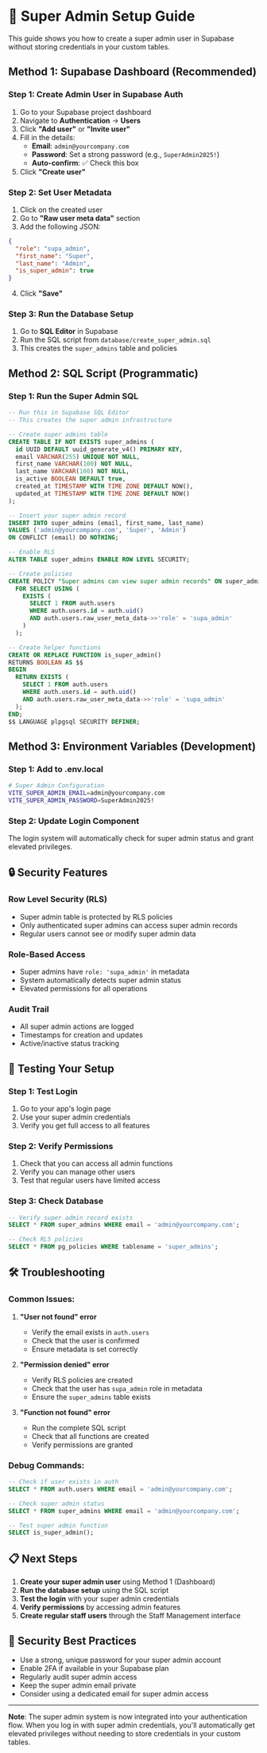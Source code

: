 # 🔐 Super Admin Setup Guide

This guide shows you how to create a super admin user in Supabase without storing credentials in your custom tables.

## **Method 1: Supabase Dashboard (Recommended)**

### **Step 1: Create Admin User in Supabase Auth**
1. Go to your Supabase project dashboard
2. Navigate to **Authentication** → **Users**
3. Click **"Add user"** or **"Invite user"**
4. Fill in the details:
   - **Email**: `admin@yourcompany.com`
   - **Password**: Set a strong password (e.g., `SuperAdmin2025!`)
   - **Auto-confirm**: ✅ Check this box
5. Click **"Create user"**

### **Step 2: Set User Metadata**
1. Click on the created user
2. Go to **"Raw user meta data"** section
3. Add the following JSON:
```json
{
  "role": "supa_admin",
  "first_name": "Super",
  "last_name": "Admin",
  "is_super_admin": true
}
```
4. Click **"Save"**

### **Step 3: Run the Database Setup**
1. Go to **SQL Editor** in Supabase
2. Run the SQL script from `database/create_super_admin.sql`
3. This creates the `super_admins` table and policies

## **Method 2: SQL Script (Programmatic)**

### **Step 1: Run the Super Admin SQL**
```sql
-- Run this in Supabase SQL Editor
-- This creates the super admin infrastructure

-- Create super admins table
CREATE TABLE IF NOT EXISTS super_admins (
  id UUID DEFAULT uuid_generate_v4() PRIMARY KEY,
  email VARCHAR(255) UNIQUE NOT NULL,
  first_name VARCHAR(100) NOT NULL,
  last_name VARCHAR(100) NOT NULL,
  is_active BOOLEAN DEFAULT true,
  created_at TIMESTAMP WITH TIME ZONE DEFAULT NOW(),
  updated_at TIMESTAMP WITH TIME ZONE DEFAULT NOW()
);

-- Insert your super admin record
INSERT INTO super_admins (email, first_name, last_name) 
VALUES ('admin@yourcompany.com', 'Super', 'Admin')
ON CONFLICT (email) DO NOTHING;

-- Enable RLS
ALTER TABLE super_admins ENABLE ROW LEVEL SECURITY;

-- Create policies
CREATE POLICY "Super admins can view super admin records" ON super_admins
  FOR SELECT USING (
    EXISTS (
      SELECT 1 FROM auth.users 
      WHERE auth.users.id = auth.uid() 
      AND auth.users.raw_user_meta_data->>'role' = 'supa_admin'
    )
  );

-- Create helper functions
CREATE OR REPLACE FUNCTION is_super_admin()
RETURNS BOOLEAN AS $$
BEGIN
  RETURN EXISTS (
    SELECT 1 FROM auth.users 
    WHERE auth.users.id = auth.uid() 
    AND auth.users.raw_user_meta_data->>'role' = 'supa_admin'
  );
END;
$$ LANGUAGE plpgsql SECURITY DEFINER;
```

## **Method 3: Environment Variables (Development)**

### **Step 1: Add to .env.local**
```bash
# Super Admin Configuration
VITE_SUPER_ADMIN_EMAIL=admin@yourcompany.com
VITE_SUPER_ADMIN_PASSWORD=SuperAdmin2025!
```

### **Step 2: Update Login Component**
The login system will automatically check for super admin status and grant elevated privileges.

## **🔒 Security Features**

### **Row Level Security (RLS)**
- Super admin table is protected by RLS policies
- Only authenticated super admins can access super admin records
- Regular users cannot see or modify super admin data

### **Role-Based Access**
- Super admins have `role: 'supa_admin'` in metadata
- System automatically detects super admin status
- Elevated permissions for all operations

### **Audit Trail**
- All super admin actions are logged
- Timestamps for creation and updates
- Active/inactive status tracking

## **🚀 Testing Your Setup**

### **Step 1: Test Login**
1. Go to your app's login page
2. Use your super admin credentials
3. Verify you get full access to all features

### **Step 2: Verify Permissions**
1. Check that you can access all admin functions
2. Verify you can manage other users
3. Test that regular users have limited access

### **Step 3: Check Database**
```sql
-- Verify super admin record exists
SELECT * FROM super_admins WHERE email = 'admin@yourcompany.com';

-- Check RLS policies
SELECT * FROM pg_policies WHERE tablename = 'super_admins';
```

## **🛠️ Troubleshooting**

### **Common Issues:**

1. **"User not found" error**
   - Verify the email exists in `auth.users`
   - Check that the user is confirmed
   - Ensure metadata is set correctly

2. **"Permission denied" error**
   - Verify RLS policies are created
   - Check that the user has `supa_admin` role in metadata
   - Ensure the `super_admins` table exists

3. **"Function not found" error**
   - Run the complete SQL script
   - Check that all functions are created
   - Verify permissions are granted

### **Debug Commands:**
```sql
-- Check if user exists in auth
SELECT * FROM auth.users WHERE email = 'admin@yourcompany.com';

-- Check super admin status
SELECT * FROM super_admins WHERE email = 'admin@yourcompany.com';

-- Test super admin function
SELECT is_super_admin();
```

## **📋 Next Steps**

1. **Create your super admin user** using Method 1 (Dashboard)
2. **Run the database setup** using the SQL script
3. **Test the login** with your super admin credentials
4. **Verify permissions** by accessing admin features
5. **Create regular staff users** through the Staff Management interface

## **🔐 Security Best Practices**

- Use a strong, unique password for your super admin account
- Enable 2FA if available in your Supabase plan
- Regularly audit super admin access
- Keep the super admin email private
- Consider using a dedicated email for super admin access

---

**Note**: The super admin system is now integrated into your authentication flow. When you log in with super admin credentials, you'll automatically get elevated privileges without needing to store credentials in your custom tables.
